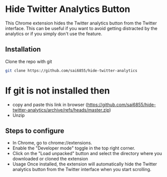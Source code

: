 
# Hide Twitter Analytics Button

This Chrome extension hides the Twitter analytics button from the Twitter interface. This can be useful if you want to avoid getting distracted by the analytics or if you simply don't use the feature.


## Installation

Clone the repo with git

```bash
git clone https://github.com/sai6855/hide-twitter-analytics
```

# If git is not installed then
 - copy and paste this link in browser (https://github.com/sai6855/hide-twitter-analytics/archive/refs/heads/master.zip)
 - Unzip


## Steps to configure

- In Chrome, go to chrome://extensions.
- Enable the "Developer mode" toggle in the top right corner.
- Click on the "Load unpacked" button and select the directory where you downloaded or cloned the extension
- Usage Once installed, the extension will automatically hide the Twitter analytics button from the Twitter interface when you start scrolling.


